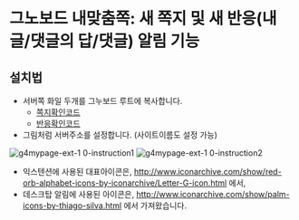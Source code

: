 # 그노보드 내맞춤쪽: 새 쪽지 및 새 반응(내 글/댓글의 답/댓글) 알림 기능

## 설치법
* 서버쪽 화일 두개를 그누보드 루트에 복사합니다.
  * [쪽지확인코드](https://github.com/J2paper/gnuboard-chrome-extension/blob/master/gnuboard/checkNewMemos.php)
  * [반응확인코드](https://github.com/J2paper/gnuboard-chrome-extension/blob/master/gnuboard/checkNewResponses.php)
* 그림처럼 서버주소를 설정합니다. (사이트이름도 설정 가능)

![g4mypage-ext-1 0-instruction1](https://cloud.githubusercontent.com/assets/357086/10186358/6104d23e-678b-11e5-93a2-640173d337f0.png)
![g4mypage-ext-1 0-instruction2](https://cloud.githubusercontent.com/assets/357086/10186361/6427cca0-678b-11e5-944e-9bbb7bf0085c.png)

* 익스텐션에 사용된 대표아이콘은, http://www.iconarchive.com/show/red-orb-alphabet-icons-by-iconarchive/Letter-G-icon.html 에서,
* 데스크탑 알림에 사용된 아이콘은, http://www.iconarchive.com/show/palm-icons-by-thiago-silva.html 에서 가져왔습니다.
